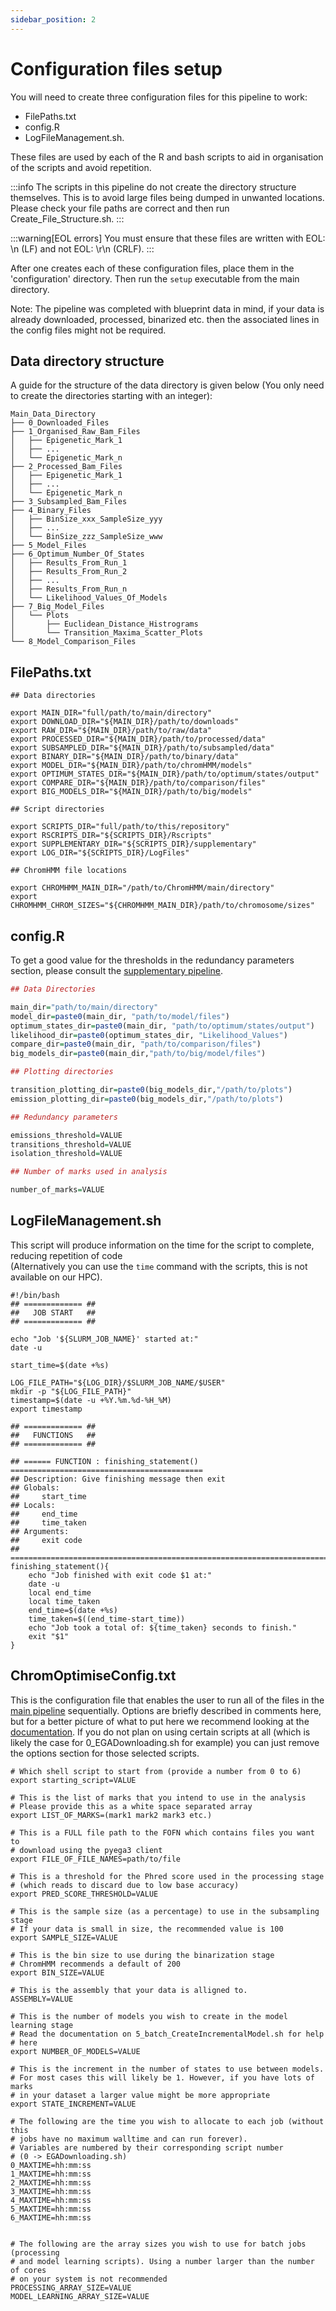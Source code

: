 ```yaml
---
sidebar_position: 2
---
```


# Configuration files setup

You will need to create three configuration files for this pipeline to work:

- FilePaths.txt
- config.R
- LogFileManagement.sh.

These files are used by each of the R and bash scripts to aid in organisation of the scripts and avoid repetition.

:::info
The scripts in this pipeline do not create the directory structure themselves. This is to avoid large files being dumped in unwanted locations. Please check your file paths are correct and then run Create_File_Structure.sh.
:::

:::warning[EOL errors]
You must ensure that these files are written with EOL: \n (LF) and not EOL: \r\n (CRLF).
:::

After one creates each of these configuration files, place them in the 'configuration' directory. Then run the `setup` executable from the main directory.

Note: The pipeline was completed with blueprint data in mind, if your data is already downloaded, processed, binarized etc. then the associated lines in the config files might not be required.

## Data directory structure

A guide for the structure of the data directory is given below (You only need to create the directories starting with an integer):

```text
Main_Data_Directory
├── 0_Downloaded_Files
├── 1_Organised_Raw_Bam_Files
│   ├── Epigenetic_Mark_1
│   ├── ...
│   └── Epigenetic_Mark_n
├── 2_Processed_Bam_Files
│   ├── Epigenetic_Mark_1
│   ├── ...
│   └── Epigenetic_Mark_n
├── 3_Subsampled_Bam_Files
├── 4_Binary_Files
│   ├── BinSize_xxx_SampleSize_yyy
│   ├── ...
│   └── BinSize_zzz_SampleSize_www
├── 5_Model_Files
├── 6_Optimum_Number_Of_States
│   ├── Results_From_Run_1
│   ├── Results_From_Run_2
│   ├── ...
│   ├── Results_From_Run_n
│   └── Likelihood_Values_Of_Models
├── 7_Big_Model_Files
│   └── Plots
│       ├── Euclidean_Distance_Histrograms
│       └── Transition_Maxima_Scatter_Plots
└── 8_Model_Comparison_Files
```

## FilePaths.txt

```text title="FilePaths.txt"
## Data directories

export MAIN_DIR="full/path/to/main/directory"
export DOWNLOAD_DIR="${MAIN_DIR}/path/to/downloads"
export RAW_DIR="${MAIN_DIR}/path/to/raw/data"
export PROCESSED_DIR="${MAIN_DIR}/path/to/processed/data"
export SUBSAMPLED_DIR="${MAIN_DIR}/path/to/subsampled/data"
export BINARY_DIR="${MAIN_DIR}/path/to/binary/data"
export MODEL_DIR="${MAIN_DIR}/path/to/chromHMM/models"
export OPTIMUM_STATES_DIR="${MAIN_DIR}/path/to/optimum/states/output"
export COMPARE_DIR="${MAIN_DIR}/path/to/comparison/files"
export BIG_MODELS_DIR="${MAIN_DIR}/path/to/big/models"

## Script directories

export SCRIPTS_DIR="full/path/to/this/repository"
export RSCRIPTS_DIR="${SCRIPTS_DIR}/Rscripts"
export SUPPLEMENTARY_DIR="${SCRIPTS_DIR}/supplementary"
export LOG_DIR="${SCRIPTS_DIR}/LogFiles"

## ChromHMM file locations

export CHROMHMM_MAIN_DIR="/path/to/ChromHMM/main/directory"
export CHROMHMM_CHROM_SIZES="${CHROMHMM_MAIN_DIR}/path/to/chromosome/sizes"
```

## config.R

To get a good value for the thresholds in the redundancy parameters section, please consult the [supplementary pipeline](./Supplementary-pipeline-explanation.md).

```R title="config.R"
## Data Directories

main_dir="path/to/main/directory"
model_dir=paste0(main_dir, "path/to/model/files")
optimum_states_dir=paste0(main_dir, "path/to/optimum/states/output")
likelihood_dir=paste0(optimum_states_dir, "Likelihood_Values")
compare_dir=paste0(main_dir, "path/to/comparison/files")
big_models_dir=paste0(main_dir,"path/to/big/model/files")

## Plotting directories

transition_plotting_dir=paste0(big_models_dir,"/path/to/plots")
emission_plotting_dir=paste0(big_models_dir,"/path/to/plots")

## Redundancy parameters

emissions_threshold=VALUE
transitions_threshold=VALUE
isolation_threshold=VALUE

## Number of marks used in analysis

number_of_marks=VALUE
```

## LogFileManagement.sh

This script will produce information on the time for the script to complete, reducing repetition of code
\
(Alternatively you can use the `time` command with the scripts, this is not available on our HPC).

```shell title="LogFileManagement.sh"
#!/bin/bash
## ============= ##
##   JOB START   ##
## ============= ##

echo "Job '${SLURM_JOB_NAME}' started at:"
date -u

start_time=$(date +%s)

LOG_FILE_PATH="${LOG_DIR}/$SLURM_JOB_NAME/$USER"
mkdir -p "${LOG_FILE_PATH}"
timestamp=$(date -u +%Y.%m.%d-%H_%M)
export timestamp

## ============= ##
##   FUNCTIONS   ##
## ============= ##

## ====== FUNCTION : finishing_statement() ===========================================
## Description: Give finishing message then exit
## Globals: 
##     start_time
## Locals:
##     end_time
##     time_taken
## Arguments:
##     exit code
## ===================================================================================
finishing_statement(){
    echo "Job finished with exit code $1 at:"
    date -u
    local end_time
    local time_taken
    end_time=$(date +%s)
    time_taken=$((end_time-start_time))
    echo "Job took a total of: ${time_taken} seconds to finish."
    exit "$1"
}
```


## ChromOptimiseConfig.txt

This is the configuration file that enables the user to run all of the files in the [main pipeline](./Pipeline-Explanation.md) sequentially. Options are briefly described in comments here, but for a better picture of what to put here we recommend looking at the [documentation](./Pipeline-Explanation.md). If you do not plan on using certain scripts at all (which is likely the case for 0_EGADownloading.sh for example) you can just remove the options section for those selected scripts.

```text title="ChromOptimiseConfig.txt"
# Which shell script to start from (provide a number from 0 to 6)
export starting_script=VALUE

# This is the list of marks that you intend to use in the analysis
# Please provide this as a white space separated array
export LIST_OF_MARKS=(mark1 mark2 mark3 etc.)

# This is a FULL file path to the FOFN which contains files you want to
# download using the pyega3 client
export FILE_OF_FILE_NAMES=path/to/file

# This is a threshold for the Phred score used in the processing stage
# (which reads to discard due to low base accuracy)
export PRED_SCORE_THRESHOLD=VALUE

# This is the sample size (as a percentage) to use in the subsampling stage
# If your data is small in size, the recommended value is 100
export SAMPLE_SIZE=VALUE

# This is the bin size to use during the binarization stage
# ChromHMM recommends a default of 200
export BIN_SIZE=VALUE

# This is the assembly that your data is alligned to.
ASSEMBLY=VALUE

# This is the number of models you wish to create in the model learning stage
# Read the documentation on 5_batch_CreateIncrementalModel.sh for help
# here
export NUMBER_OF_MODELS=VALUE

# This is the increment in the number of states to use between models.
# For most cases this will likely be 1. However, if you have lots of marks
# in your dataset a larger value might be more appropriate
export STATE_INCREMENT=VALUE

# The following are the time you wish to allocate to each job (without this
# jobs have no maximum walltime and can run forever).
# Variables are numbered by their corresponding script number 
# (0 -> EGADownloading.sh)
0_MAXTIME=hh:mm:ss
1_MAXTIME=hh:mm:ss
2_MAXTIME=hh:mm:ss
3_MAXTIME=hh:mm:ss
4_MAXTIME=hh:mm:ss
5_MAXTIME=hh:mm:ss
6_MAXTIME=hh:mm:ss


# The following are the array sizes you wish to use for batch jobs (processing
# and model learning scripts). Using a number larger than the number of cores
# on your system is not recommended
PROCESSING_ARRAY_SIZE=VALUE
MODEL_LEARNING_ARRAY_SIZE=VALUE
```